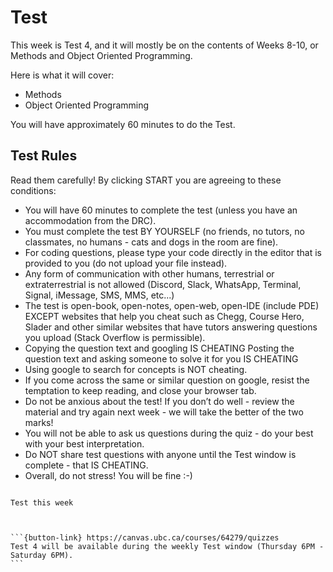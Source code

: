 # Test

This week is Test 4, and it will mostly be on the contents of Weeks 8-10, or Methods and Object Oriented Programming.

Here is what it will cover:

- Methods
- Object Oriented Programming

You will have approximately 60 minutes to do the Test.

## Test Rules

Read them carefully! By clicking START you are agreeing to these conditions:

- You will have 60 minutes to complete the test (unless you have an accommodation from the DRC).
- You must complete the test BY YOURSELF (no friends, no tutors, no classmates, no humans - cats and dogs in the room are fine).
- For coding questions, please type your code directly in the editor that is provided to you (do not upload your file instead).
- Any form of communication with other humans, terrestrial or extraterrestrial is not allowed (Discord, Slack, WhatsApp, Terminal, Signal, iMessage, SMS, MMS, etc...)
- The test is open-book, open-notes, open-web, open-IDE (include PDE) EXCEPT websites that help you cheat such as Chegg, Course Hero, Slader and other similar websites that have tutors answering questions you upload (Stack Overflow is permissible).
- Copying the question text and googling IS CHEATING
Posting the question text and asking someone to solve it for you IS CHEATING
- Using google to search for concepts is NOT cheating.
- If you come across the same or similar question on google, resist the temptation to keep reading, and close your browser tab.
- Do not be anxious about the test! If you don’t do well - review the material and try again next week - we will take the better of the two marks!
- You will not be able to ask us questions during the quiz - do your best with your best interpretation.
- Do NOT share test questions with anyone until the Test window is complete - that IS CHEATING.
- Overall, do not stress! You will be fine :-)

````{card} 

Test this week

  

```{button-link} https://canvas.ubc.ca/courses/64279/quizzes
Test 4 will be available during the weekly Test window (Thursday 6PM - Saturday 6PM).
```
````